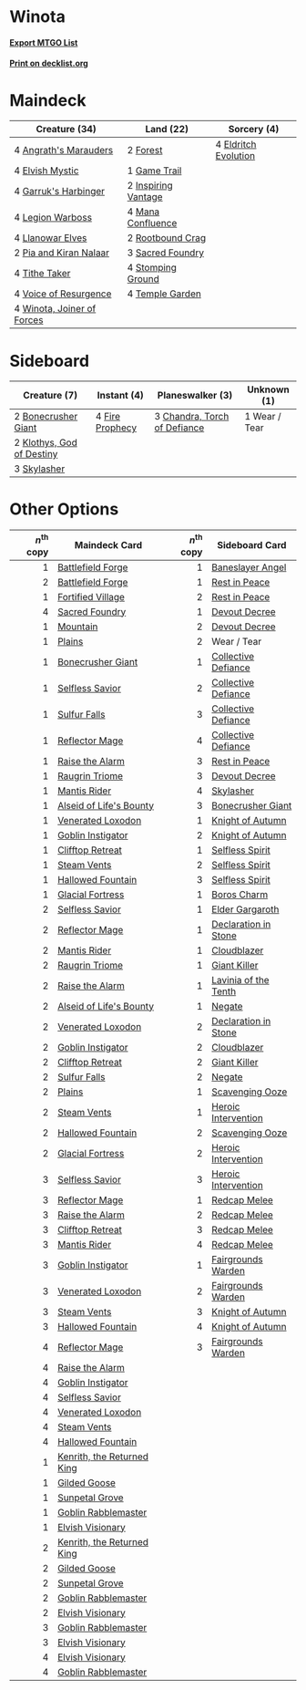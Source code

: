 # Winota

#### [Export MTGO List](../collection/Winota/Winota.txt)
#### [Print on decklist.org](http://decklist.org/?deckmain=4%09Angrath's%20Marauders%0A4%09Eldritch%20Evolution%0A4%09Elvish%20Mystic%0A2%09Forest%0A1%09Game%20Trail%0A4%09Garruk's%20Harbinger%0A2%09Inspiring%20Vantage%0A4%09Legion%20Warboss%0A4%09Llanowar%20Elves%0A4%09Mana%20Confluence%0A2%09Pia%20and%20Kiran%20Nalaar%0A2%09Rootbound%20Crag%0A3%09Sacred%20Foundry%0A4%09Stomping%20Ground%0A4%09Temple%20Garden%0A4%09Tithe%20Taker%0A4%09Voice%20of%20Resurgence%0A4%09Winota,%20Joiner%20of%20Forces&deckside=2%09Bonecrusher%20Giant%0A3%09Chandra,%20Torch%20of%20Defiance%0A4%09Fire%20Prophecy%0A2%09Klothys,%20God%20of%20Destiny%0A3%09Skylasher%0A1%09Wear%20/%20Tear)
# Maindeck

|                                            Creature (34)                                            |                                          Land (22)                                           |                                          Sorcery (4)                                          |
|-----------------------------------------------------------------------------------------------------|----------------------------------------------------------------------------------------------|-----------------------------------------------------------------------------------------------|
|4 [Angrath's Marauders](http://gatherer.wizards.com/Pages/Card/Details.aspx?multiverseid=435286)     |2 [Forest](http://gatherer.wizards.com/Pages/Card/Details.aspx?multiverseid=439860)           |4 [Eldritch Evolution](http://gatherer.wizards.com/Pages/Card/Details.aspx?multiverseid=414456)|
|4 [Elvish Mystic](http://gatherer.wizards.com/Pages/Card/Details.aspx?multiverseid=389499)           |1 [Game Trail](http://gatherer.wizards.com/Pages/Card/Details.aspx?multiverseid=410044)       |                                                                                               |
|4 [Garruk's Harbinger](http://gatherer.wizards.com/Pages/Card/Details.aspx?multiverseid=485508)      |2 [Inspiring Vantage](http://gatherer.wizards.com/Pages/Card/Details.aspx?multiverseid=417819)|                                                                                               |
|4 [Legion Warboss](http://gatherer.wizards.com/Pages/Card/Details.aspx?multiverseid=452859)          |4 [Mana Confluence](http://gatherer.wizards.com/Pages/Card/Details.aspx?multiverseid=409573)  |                                                                                               |
|4 [Llanowar Elves](http://gatherer.wizards.com/Pages/Card/Details.aspx?multiverseid=129626)          |2 [Rootbound Crag](http://gatherer.wizards.com/Pages/Card/Details.aspx?multiverseid=420934)   |                                                                                               |
|2 [Pia and Kiran Nalaar](http://gatherer.wizards.com/Pages/Card/Details.aspx?multiverseid=442783)    |3 [Sacred Foundry](http://gatherer.wizards.com/Pages/Card/Details.aspx?multiverseid=405106)   |                                                                                               |
|4 [Tithe Taker](http://gatherer.wizards.com/Pages/Card/Details.aspx?multiverseid=457171)             |4 [Stomping Ground](http://gatherer.wizards.com/Pages/Card/Details.aspx?multiverseid=405110)  |                                                                                               |
|4 [Voice of Resurgence](http://gatherer.wizards.com/Pages/Card/Details.aspx?multiverseid=368951)     |4 [Temple Garden](http://gatherer.wizards.com/Pages/Card/Details.aspx?multiverseid=405112)    |                                                                                               |
|4 [Winota, Joiner of Forces](http://gatherer.wizards.com/Pages/Card/Details.aspx?multiverseid=479736)|                                                                                              |                                                                                               |


# Sideboard

|                                            Creature (7)                                            |                                       Instant (4)                                        |                                           Planeswalker (3)                                            | Unknown (1) |
|----------------------------------------------------------------------------------------------------|------------------------------------------------------------------------------------------|-------------------------------------------------------------------------------------------------------|-------------|
|2 [Bonecrusher Giant](http://gatherer.wizards.com/Pages/Card/Details.aspx?multiverseid=473077)      |4 [Fire Prophecy](http://gatherer.wizards.com/Pages/Card/Details.aspx?multiverseid=479636)|3 [Chandra, Torch of Defiance](http://gatherer.wizards.com/Pages/Card/Details.aspx?multiverseid=417683)|1 Wear / Tear|
|2 [Klothys, God of Destiny](http://gatherer.wizards.com/Pages/Card/Details.aspx?multiverseid=476471)|                                                                                          |                                                                                                       |             |
|3 [Skylasher](http://gatherer.wizards.com/Pages/Card/Details.aspx?multiverseid=369083)              |                                                                                          |                                                                                                       |             |


# Other Options

|*n*<sup>th</sup> copy|                                            Maindeck Card                                            |*n*<sup>th</sup> copy|                                        Sideboard Card                                         |
|--------------------:|-----------------------------------------------------------------------------------------------------|--------------------:|-----------------------------------------------------------------------------------------------|
|                    1|[Battlefield Forge](http://gatherer.wizards.com/Pages/Card/Details.aspx?multiverseid=129479)         |                    1|[Baneslayer Angel](http://gatherer.wizards.com/Pages/Card/Details.aspx?multiverseid=191065)    |
|                    2|[Battlefield Forge](http://gatherer.wizards.com/Pages/Card/Details.aspx?multiverseid=129479)         |                    1|[Rest in Peace](http://gatherer.wizards.com/Pages/Card/Details.aspx?multiverseid=442021)       |
|                    1|[Fortified Village](http://gatherer.wizards.com/Pages/Card/Details.aspx?multiverseid=410042)         |                    2|[Rest in Peace](http://gatherer.wizards.com/Pages/Card/Details.aspx?multiverseid=442021)       |
|                    4|[Sacred Foundry](http://gatherer.wizards.com/Pages/Card/Details.aspx?multiverseid=405106)            |                    1|[Devout Decree](http://gatherer.wizards.com/Pages/Card/Details.aspx?multiverseid=466767)       |
|                    1|[Mountain](http://gatherer.wizards.com/Pages/Card/Details.aspx?multiverseid=439859)                  |                    2|[Devout Decree](http://gatherer.wizards.com/Pages/Card/Details.aspx?multiverseid=466767)       |
|                    1|[Plains](http://gatherer.wizards.com/Pages/Card/Details.aspx?multiverseid=439856)                    |                    2|Wear / Tear                                                                                    |
|                    1|[Bonecrusher Giant](http://gatherer.wizards.com/Pages/Card/Details.aspx?multiverseid=473077)         |                    1|[Collective Defiance](http://gatherer.wizards.com/Pages/Card/Details.aspx?multiverseid=414420) |
|                    1|[Selfless Savior](http://gatherer.wizards.com/Pages/Card/Details.aspx?multiverseid=485359)           |                    2|[Collective Defiance](http://gatherer.wizards.com/Pages/Card/Details.aspx?multiverseid=414420) |
|                    1|[Sulfur Falls](http://gatherer.wizards.com/Pages/Card/Details.aspx?multiverseid=443135)              |                    3|[Collective Defiance](http://gatherer.wizards.com/Pages/Card/Details.aspx?multiverseid=414420) |
|                    1|[Reflector Mage](http://gatherer.wizards.com/Pages/Card/Details.aspx?multiverseid=407667)            |                    4|[Collective Defiance](http://gatherer.wizards.com/Pages/Card/Details.aspx?multiverseid=414420) |
|                    1|[Raise the Alarm](http://gatherer.wizards.com/Pages/Card/Details.aspx?multiverseid=416853)           |                    3|[Rest in Peace](http://gatherer.wizards.com/Pages/Card/Details.aspx?multiverseid=442021)       |
|                    1|[Raugrin Triome](http://gatherer.wizards.com/Pages/Card/Details.aspx?multiverseid=479771)            |                    3|[Devout Decree](http://gatherer.wizards.com/Pages/Card/Details.aspx?multiverseid=466767)       |
|                    1|[Mantis Rider](http://gatherer.wizards.com/Pages/Card/Details.aspx?multiverseid=386589)              |                    4|[Skylasher](http://gatherer.wizards.com/Pages/Card/Details.aspx?multiverseid=369083)           |
|                    1|[Alseid of Life's Bounty](http://gatherer.wizards.com/Pages/Card/Details.aspx?multiverseid=476252)   |                    3|[Bonecrusher Giant](http://gatherer.wizards.com/Pages/Card/Details.aspx?multiverseid=473077)   |
|                    1|[Venerated Loxodon](http://gatherer.wizards.com/Pages/Card/Details.aspx?multiverseid=452780)         |                    1|[Knight of Autumn](http://gatherer.wizards.com/Pages/Card/Details.aspx?multiverseid=452933)    |
|                    1|[Goblin Instigator](http://gatherer.wizards.com/Pages/Card/Details.aspx?multiverseid=447278)         |                    2|[Knight of Autumn](http://gatherer.wizards.com/Pages/Card/Details.aspx?multiverseid=452933)    |
|                    1|[Clifftop Retreat](http://gatherer.wizards.com/Pages/Card/Details.aspx?multiverseid=443127)          |                    1|[Selfless Spirit](http://gatherer.wizards.com/Pages/Card/Details.aspx?multiverseid=414332)     |
|                    1|[Steam Vents](http://gatherer.wizards.com/Pages/Card/Details.aspx?multiverseid=405109)               |                    2|[Selfless Spirit](http://gatherer.wizards.com/Pages/Card/Details.aspx?multiverseid=414332)     |
|                    1|[Hallowed Fountain](http://gatherer.wizards.com/Pages/Card/Details.aspx?multiverseid=97071)          |                    3|[Selfless Spirit](http://gatherer.wizards.com/Pages/Card/Details.aspx?multiverseid=414332)     |
|                    1|[Glacial Fortress](http://gatherer.wizards.com/Pages/Card/Details.aspx?multiverseid=190562)          |                    1|[Boros Charm](http://gatherer.wizards.com/Pages/Card/Details.aspx?multiverseid=442188)         |
|                    2|[Selfless Savior](http://gatherer.wizards.com/Pages/Card/Details.aspx?multiverseid=485359)           |                    1|[Elder Gargaroth](http://gatherer.wizards.com/Pages/Card/Details.aspx?multiverseid=485502)     |
|                    2|[Reflector Mage](http://gatherer.wizards.com/Pages/Card/Details.aspx?multiverseid=407667)            |                    1|[Declaration in Stone](http://gatherer.wizards.com/Pages/Card/Details.aspx?multiverseid=409750)|
|                    2|[Mantis Rider](http://gatherer.wizards.com/Pages/Card/Details.aspx?multiverseid=386589)              |                    1|[Cloudblazer](http://gatherer.wizards.com/Pages/Card/Details.aspx?multiverseid=442190)         |
|                    2|[Raugrin Triome](http://gatherer.wizards.com/Pages/Card/Details.aspx?multiverseid=479771)            |                    1|[Giant Killer](http://gatherer.wizards.com/Pages/Card/Details.aspx?multiverseid=472976)        |
|                    2|[Raise the Alarm](http://gatherer.wizards.com/Pages/Card/Details.aspx?multiverseid=416853)           |                    1|[Lavinia of the Tenth](http://gatherer.wizards.com/Pages/Card/Details.aspx?multiverseid=368983)|
|                    2|[Alseid of Life's Bounty](http://gatherer.wizards.com/Pages/Card/Details.aspx?multiverseid=476252)   |                    1|[Negate](http://gatherer.wizards.com/Pages/Card/Details.aspx?multiverseid=423707)              |
|                    2|[Venerated Loxodon](http://gatherer.wizards.com/Pages/Card/Details.aspx?multiverseid=452780)         |                    2|[Declaration in Stone](http://gatherer.wizards.com/Pages/Card/Details.aspx?multiverseid=409750)|
|                    2|[Goblin Instigator](http://gatherer.wizards.com/Pages/Card/Details.aspx?multiverseid=447278)         |                    2|[Cloudblazer](http://gatherer.wizards.com/Pages/Card/Details.aspx?multiverseid=442190)         |
|                    2|[Clifftop Retreat](http://gatherer.wizards.com/Pages/Card/Details.aspx?multiverseid=443127)          |                    2|[Giant Killer](http://gatherer.wizards.com/Pages/Card/Details.aspx?multiverseid=472976)        |
|                    2|[Sulfur Falls](http://gatherer.wizards.com/Pages/Card/Details.aspx?multiverseid=443135)              |                    2|[Negate](http://gatherer.wizards.com/Pages/Card/Details.aspx?multiverseid=423707)              |
|                    2|[Plains](http://gatherer.wizards.com/Pages/Card/Details.aspx?multiverseid=439856)                    |                    1|[Scavenging Ooze](http://gatherer.wizards.com/Pages/Card/Details.aspx?multiverseid=420783)     |
|                    2|[Steam Vents](http://gatherer.wizards.com/Pages/Card/Details.aspx?multiverseid=405109)               |                    1|[Heroic Intervention](http://gatherer.wizards.com/Pages/Card/Details.aspx?multiverseid=423776) |
|                    2|[Hallowed Fountain](http://gatherer.wizards.com/Pages/Card/Details.aspx?multiverseid=97071)          |                    2|[Scavenging Ooze](http://gatherer.wizards.com/Pages/Card/Details.aspx?multiverseid=420783)     |
|                    2|[Glacial Fortress](http://gatherer.wizards.com/Pages/Card/Details.aspx?multiverseid=190562)          |                    2|[Heroic Intervention](http://gatherer.wizards.com/Pages/Card/Details.aspx?multiverseid=423776) |
|                    3|[Selfless Savior](http://gatherer.wizards.com/Pages/Card/Details.aspx?multiverseid=485359)           |                    3|[Heroic Intervention](http://gatherer.wizards.com/Pages/Card/Details.aspx?multiverseid=423776) |
|                    3|[Reflector Mage](http://gatherer.wizards.com/Pages/Card/Details.aspx?multiverseid=407667)            |                    1|[Redcap Melee](http://gatherer.wizards.com/Pages/Card/Details.aspx?multiverseid=473097)        |
|                    3|[Raise the Alarm](http://gatherer.wizards.com/Pages/Card/Details.aspx?multiverseid=416853)           |                    2|[Redcap Melee](http://gatherer.wizards.com/Pages/Card/Details.aspx?multiverseid=473097)        |
|                    3|[Clifftop Retreat](http://gatherer.wizards.com/Pages/Card/Details.aspx?multiverseid=443127)          |                    3|[Redcap Melee](http://gatherer.wizards.com/Pages/Card/Details.aspx?multiverseid=473097)        |
|                    3|[Mantis Rider](http://gatherer.wizards.com/Pages/Card/Details.aspx?multiverseid=386589)              |                    4|[Redcap Melee](http://gatherer.wizards.com/Pages/Card/Details.aspx?multiverseid=473097)        |
|                    3|[Goblin Instigator](http://gatherer.wizards.com/Pages/Card/Details.aspx?multiverseid=447278)         |                    1|[Fairgrounds Warden](http://gatherer.wizards.com/Pages/Card/Details.aspx?multiverseid=417586)  |
|                    3|[Venerated Loxodon](http://gatherer.wizards.com/Pages/Card/Details.aspx?multiverseid=452780)         |                    2|[Fairgrounds Warden](http://gatherer.wizards.com/Pages/Card/Details.aspx?multiverseid=417586)  |
|                    3|[Steam Vents](http://gatherer.wizards.com/Pages/Card/Details.aspx?multiverseid=405109)               |                    3|[Knight of Autumn](http://gatherer.wizards.com/Pages/Card/Details.aspx?multiverseid=452933)    |
|                    3|[Hallowed Fountain](http://gatherer.wizards.com/Pages/Card/Details.aspx?multiverseid=97071)          |                    4|[Knight of Autumn](http://gatherer.wizards.com/Pages/Card/Details.aspx?multiverseid=452933)    |
|                    4|[Reflector Mage](http://gatherer.wizards.com/Pages/Card/Details.aspx?multiverseid=407667)            |                    3|[Fairgrounds Warden](http://gatherer.wizards.com/Pages/Card/Details.aspx?multiverseid=417586)  |
|                    4|[Raise the Alarm](http://gatherer.wizards.com/Pages/Card/Details.aspx?multiverseid=416853)           |                     |                                                                                               |
|                    4|[Goblin Instigator](http://gatherer.wizards.com/Pages/Card/Details.aspx?multiverseid=447278)         |                     |                                                                                               |
|                    4|[Selfless Savior](http://gatherer.wizards.com/Pages/Card/Details.aspx?multiverseid=485359)           |                     |                                                                                               |
|                    4|[Venerated Loxodon](http://gatherer.wizards.com/Pages/Card/Details.aspx?multiverseid=452780)         |                     |                                                                                               |
|                    4|[Steam Vents](http://gatherer.wizards.com/Pages/Card/Details.aspx?multiverseid=405109)               |                     |                                                                                               |
|                    4|[Hallowed Fountain](http://gatherer.wizards.com/Pages/Card/Details.aspx?multiverseid=97071)          |                     |                                                                                               |
|                    1|[Kenrith, the Returned King](http://gatherer.wizards.com/Pages/Card/Details.aspx?multiverseid=476052)|                     |                                                                                               |
|                    1|[Gilded Goose](http://gatherer.wizards.com/Pages/Card/Details.aspx?multiverseid=473122)              |                     |                                                                                               |
|                    1|[Sunpetal Grove](http://gatherer.wizards.com/Pages/Card/Details.aspx?multiverseid=420946)            |                     |                                                                                               |
|                    1|[Goblin Rabblemaster](http://gatherer.wizards.com/Pages/Card/Details.aspx?multiverseid=438486)       |                     |                                                                                               |
|                    1|[Elvish Visionary](http://gatherer.wizards.com/Pages/Card/Details.aspx?multiverseid=175124)          |                     |                                                                                               |
|                    2|[Kenrith, the Returned King](http://gatherer.wizards.com/Pages/Card/Details.aspx?multiverseid=476052)|                     |                                                                                               |
|                    2|[Gilded Goose](http://gatherer.wizards.com/Pages/Card/Details.aspx?multiverseid=473122)              |                     |                                                                                               |
|                    2|[Sunpetal Grove](http://gatherer.wizards.com/Pages/Card/Details.aspx?multiverseid=420946)            |                     |                                                                                               |
|                    2|[Goblin Rabblemaster](http://gatherer.wizards.com/Pages/Card/Details.aspx?multiverseid=438486)       |                     |                                                                                               |
|                    2|[Elvish Visionary](http://gatherer.wizards.com/Pages/Card/Details.aspx?multiverseid=175124)          |                     |                                                                                               |
|                    3|[Goblin Rabblemaster](http://gatherer.wizards.com/Pages/Card/Details.aspx?multiverseid=438486)       |                     |                                                                                               |
|                    3|[Elvish Visionary](http://gatherer.wizards.com/Pages/Card/Details.aspx?multiverseid=175124)          |                     |                                                                                               |
|                    4|[Elvish Visionary](http://gatherer.wizards.com/Pages/Card/Details.aspx?multiverseid=175124)          |                     |                                                                                               |
|                    4|[Goblin Rabblemaster](http://gatherer.wizards.com/Pages/Card/Details.aspx?multiverseid=438486)       |                     |                                                                                               |

